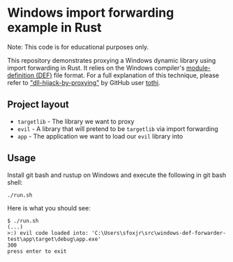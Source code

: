 # Windows import forwarding example in Rust

Note: This code is for educational purposes only.

This repository demonstrates proxying a Windows dynamic library using
import forwarding in Rust. It relies on the Windows compiler's
[module-definition (DEF)][def] file format. For a full explanation
of this technique, please refer to ["dll-hijack-by-proxying"][tothi-repo]
by GitHub user [tothi][tothi].


[def]: https://learn.microsoft.com/en-us/cpp/build/exporting-from-a-dll-using-def-files?view=msvc-170
[tothi-repo]: https://github.com/tothi/dll-hijack-by-proxying
[tothi]: https://github.com/tothi

## Project layout

- `targetlib` - The library we want to proxy
- `evil` - A library that will pretend to be `targetlib` via import forwarding
- `app` - The application we want to load our `evil` library into

## Usage

Install git bash and rustup on Windows and execute the following in
git bash shell:

```sh
./run.sh
```

Here is what you should see:

```console
$ ./run.sh                                                     
(...)
>:) evil code loaded into: 'C:\Users\sfoxjr\src\windows-def-forwarder-test\app\target\debug\app.exe'
300
press enter to exit
```
